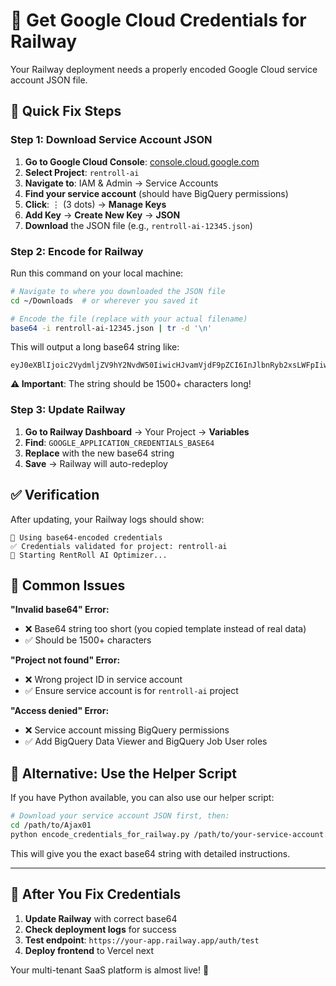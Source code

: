 # 🔑 Get Google Cloud Credentials for Railway

Your Railway deployment needs a properly encoded Google Cloud service account JSON file.

## 🚀 Quick Fix Steps

### Step 1: Download Service Account JSON
1. **Go to Google Cloud Console**: [console.cloud.google.com](https://console.cloud.google.com)
2. **Select Project**: `rentroll-ai`
3. **Navigate to**: IAM & Admin → Service Accounts
4. **Find your service account** (should have BigQuery permissions)
5. **Click**: ⋮ (3 dots) → **Manage Keys**
6. **Add Key** → **Create New Key** → **JSON**
7. **Download** the JSON file (e.g., `rentroll-ai-12345.json`)

### Step 2: Encode for Railway
Run this command on your local machine:

```bash
# Navigate to where you downloaded the JSON file
cd ~/Downloads  # or wherever you saved it

# Encode the file (replace with your actual filename)
base64 -i rentroll-ai-12345.json | tr -d '\n'
```

This will output a long base64 string like:
```
eyJ0eXBlIjoic2VydmljZV9hY2NvdW50IiwicHJvamVjdF9pZCI6InJlbnRyb2xsLWFpIiwicHJpdmF0ZV9rZXlfaWQiOiIxMjM0NTY3ODkwYWJjZGVmIiwicHJpdmF0ZV9rZXkiOiItLS0tLUJFR0lOIFBSSVZBVEUgS0VZLS0tLS1cbk1JSUVwQUlCQUFLQ0FRRUEzSDR4...
```

**⚠️ Important**: The string should be 1500+ characters long!

### Step 3: Update Railway
1. **Go to Railway Dashboard** → Your Project → **Variables**
2. **Find**: `GOOGLE_APPLICATION_CREDENTIALS_BASE64`
3. **Replace** with the new base64 string
4. **Save** → Railway will auto-redeploy

## ✅ Verification

After updating, your Railway logs should show:
```
🔑 Using base64-encoded credentials
✅ Credentials validated for project: rentroll-ai
🚀 Starting RentRoll AI Optimizer...
```

## 🚨 Common Issues

**"Invalid base64" Error:**
- ❌ Base64 string too short (you copied template instead of real data)
- ✅ Should be 1500+ characters

**"Project not found" Error:**
- ❌ Wrong project ID in service account
- ✅ Ensure service account is for `rentroll-ai` project

**"Access denied" Error:**
- ❌ Service account missing BigQuery permissions
- ✅ Add BigQuery Data Viewer and BigQuery Job User roles

## 🔧 Alternative: Use the Helper Script

If you have Python available, you can also use our helper script:

```bash
# Download your service account JSON first, then:
cd /path/to/Ajax01
python encode_credentials_for_railway.py /path/to/your-service-account.json
```

This will give you the exact base64 string with detailed instructions.

---

## 🎯 After You Fix Credentials

1. **Update Railway** with correct base64
2. **Check deployment logs** for success
3. **Test endpoint**: `https://your-app.railway.app/auth/test`
4. **Deploy frontend** to Vercel next

Your multi-tenant SaaS platform is almost live! 🚀
